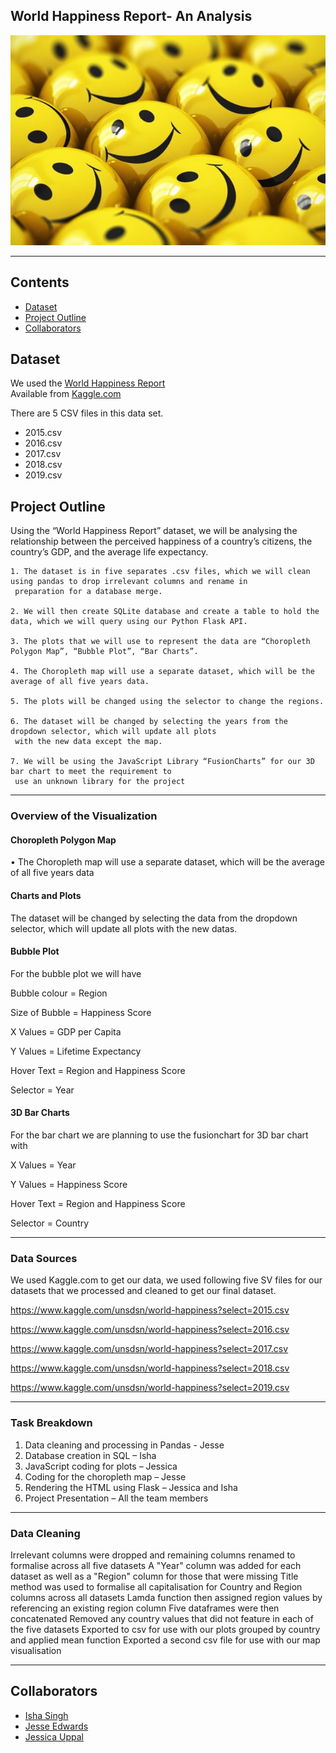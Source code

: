 ﻿## World Happiness Report- An Analysis 


![Title Image](Images/README_image.jpg)

------------------------------------------------------
## Contents

* [Dataset](#dataset-header)
* [Project Outline](#project-header)
* [Collaborators](#team-header)


## <a id="dataset-header"></a>Dataset

We used the [World Happiness Report](https://www.kaggle.com/unsdsn/world-happiness)\
Available from [Kaggle.com](https://www.kaggle.com)

There are 5 CSV files in this data set. 

* 2015.csv
* 2016.csv
* 2017.csv
* 2018.csv
* 2019.csv


## <a id="project-header"></a>Project Outline

Using the “World Happiness Report” dataset, we will be analysing the relationship between the perceived happiness of a country’s citizens, 
the country’s GDP, and the average life expectancy.

	1. The dataset is in five separates .csv files, which we will clean using pandas to drop irrelevant columns and rename in 
     preparation for a database merge.
  
	2. We will then create SQLite database and create a table to hold the data, which we will query using our Python Flask API.
  
	3. The plots that we will use to represent the data are “Choropleth Polygon Map”, “Bubble Plot”, “Bar Charts”.
  
	4. The Choropleth map will use a separate dataset, which will be the average of all five years data.
  
	5. The plots will be changed using the selector to change the regions.
  
	6. The dataset will be changed by selecting the years from the dropdown selector, which will update all plots 
     with the new data except the map.
  
	7. We will be using the JavaScript Library “FusionCharts” for our 3D bar chart to meet the requirement to 
     use an unknown library for the project
--------------------------------------------------------------------------------------------------------------------------------------------------------------------------
### Overview of the Visualization 

#### Choropleth Polygon Map

•	The Choropleth map will use a separate dataset, which will be the average of all five years data
 #### Charts and Plots
 
The dataset will be changed by selecting the data from the dropdown selector, which will update all plots with the new datas.


#### Bubble Plot
For the bubble plot we will have

Bubble colour = Region

Size of Bubble = Happiness Score

X Values = GDP per Capita

Y Values = Lifetime Expectancy

Hover Text = Region and Happiness Score

Selector = Year

#### 3D Bar Charts
For the bar chart we are planning to use the fusionchart for 3D bar chart with 

X Values = Year

Y Values = Happiness Score

Hover Text = Region and Happiness Score

Selector = Country

----------------------------------------------------------------------------------------------------------------------------

### Data Sources
We used Kaggle.com to get our data, we used following five SV files for our datasets that we 
processed and cleaned to get our final dataset.
 
 https://www.kaggle.com/unsdsn/world-happiness?select=2015.csv
 
 https://www.kaggle.com/unsdsn/world-happiness?select=2016.csv

 https://www.kaggle.com/unsdsn/world-happiness?select=2017.csv
 
 https://www.kaggle.com/unsdsn/world-happiness?select=2018.csv
 
 https://www.kaggle.com/unsdsn/world-happiness?select=2019.csv


 
----------------------------------------------------------------------------------------------------------------------------

### Task Breakdown

1. Data cleaning and processing in Pandas - Jesse
2. Database creation in SQL – Isha
3. JavaScript coding for plots – Jessica 
4. Coding for the choropleth map – Jesse
5. Rendering the HTML using Flask – Jessica and Isha 
6. Project Presentation  – All the team members 

----------------------------------------------------------------------------------------------------------------------------

### Data Cleaning
Irrelevant columns were dropped and remaining columns renamed to formalise across all five datasets
A "Year" column was added for each dataset as well as a "Region" column for those that were missing
Title method was used to formalise all capitalisation for Country and Region columns across all datasets
Lamda function then assigned region values by referencing an existing region column
Five dataframes were then concatenated
Removed any country values that did not feature in each of the five datasets
Exported to csv for use with our plots
grouped by country and applied mean function
Exported a second csv file for use with our map visualisation

 -----------------------------------------------------------------------------------

## <a id="team-header"></a>Collaborators

* [Isha Singh](https://github.com/isha167)
* [Jesse Edwards](https://github.com/Squonk713)
* [Jessica Uppal](https://github.com/JessicaUppal)

